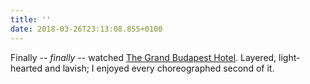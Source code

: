 ```yaml
---
title: ''
date: 2018-03-26T23:13:08.855+0100
---
```

Finally -- _finally_ -- watched [The Grand Budapest Hotel](http://www.imdb.com/title/tt2278388/). Layered, light-hearted and lavish; I enjoyed every choreographed second of it.
